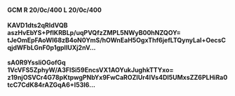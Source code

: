 #### GCM R 20/0c/400 L 20/0c/400
**KAVD1dts2qRIdVQB**<br/>**aszHvEbYS+PflKRBLp/uqPVQfzZMPL5NWyB00hNZQOY=**<br/>**tJeOmEpFAoWl68zB4oN0YmS/hOWnEaH5OgxThf6jefLTQynyLal+OecsCqjdWFbLGnF0p1gpllUXj2nV...**<br/><br/>
**sA0R9YssliOGofGq**<br/>**1VcVFS5ZphyW/A3FISi59EncsVX1AOYukJughkTTYxo=**<br/>**z19njOSVCr4G78pKtpwgPNbYx9FwCaROZlUr4IVs4Dl5UMxsZZ6PLHiRa0tcC7CdK84rAZGqA6+I53l6...**